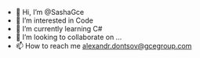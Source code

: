 - 👋 Hi, I’m @SashaGce
- 👀 I’m interested in Code
- 🌱 I’m currently learning C#
- 💞️ I’m looking to collaborate on ...
- 📫 How to reach me alexandr.dontsov@gcegroup.com

<!---
SashaGce/SashaGce is a ✨ special ✨ repository because its `README.md` (this file) appears on your GitHub profile.
You can click the Preview link to take a look at your changes.
--->
